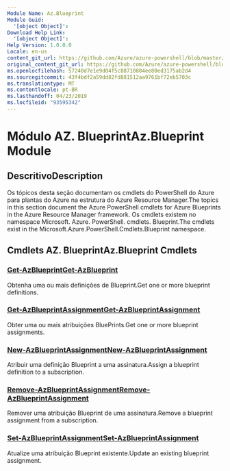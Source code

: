 ```yaml
---
Module Name: Az.Blueprint
Module Guid:
  '[object Object]': 
Download Help Link:
  '[object Object]': 
Help Version: 1.0.0.0
Locale: en-us
content_git_url: https://github.com/Azure/azure-powershell/blob/master/src/Blueprint/Blueprint/help/Az.Blueprint.md
original_content_git_url: https://github.com/Azure/azure-powershell/blob/master/src/Blueprint/Blueprint/help/Az.Blueprint.md
ms.openlocfilehash: 57240d7e1e9d04f5c88710804ee80ed3175ab2d4
ms.sourcegitcommit: 43f4bdf2a59dd82fd881512aa9761bf72eb5703c
ms.translationtype: MT
ms.contentlocale: pt-BR
ms.lasthandoff: 04/23/2019
ms.locfileid: "93595342"
---
```

# <span data-ttu-id="6bc43-101">Módulo AZ. Blueprint</span><span class="sxs-lookup"><span data-stu-id="6bc43-101">Az.Blueprint Module</span></span>
## <span data-ttu-id="6bc43-102">Descritivo</span><span class="sxs-lookup"><span data-stu-id="6bc43-102">Description</span></span>
<span data-ttu-id="6bc43-103">Os tópicos desta seção documentam os cmdlets do PowerShell do Azure para plantas do Azure na estrutura do Azure Resource Manager.</span><span class="sxs-lookup"><span data-stu-id="6bc43-103">The topics in this section document the Azure PowerShell cmdlets for Azure Blueprints in the Azure Resource Manager framework.</span></span> <span data-ttu-id="6bc43-104">Os cmdlets existem no namespace Microsoft. Azure. PowerShell. cmdlets. Blueprint.</span><span class="sxs-lookup"><span data-stu-id="6bc43-104">The cmdlets exist in the Microsoft.Azure.PowerShell.Cmdlets.Blueprint namespace.</span></span>

## <span data-ttu-id="6bc43-105">Cmdlets AZ. Blueprint</span><span class="sxs-lookup"><span data-stu-id="6bc43-105">Az.Blueprint Cmdlets</span></span>
### [<span data-ttu-id="6bc43-106">Get-AzBlueprint</span><span class="sxs-lookup"><span data-stu-id="6bc43-106">Get-AzBlueprint</span></span>](Get-AzBlueprint.md)
<span data-ttu-id="6bc43-107">Obtenha uma ou mais definições de Blueprint.</span><span class="sxs-lookup"><span data-stu-id="6bc43-107">Get one or more blueprint definitions.</span></span>

### [<span data-ttu-id="6bc43-108">Get-AzBlueprintAssignment</span><span class="sxs-lookup"><span data-stu-id="6bc43-108">Get-AzBlueprintAssignment</span></span>](Get-AzBlueprintAssignment.md)
<span data-ttu-id="6bc43-109">Obter uma ou mais atribuições BluePrints.</span><span class="sxs-lookup"><span data-stu-id="6bc43-109">Get one or more blueprint assignments.</span></span>

### [<span data-ttu-id="6bc43-110">New-AzBlueprintAssignment</span><span class="sxs-lookup"><span data-stu-id="6bc43-110">New-AzBlueprintAssignment</span></span>](New-AzBlueprintAssignment.md)
<span data-ttu-id="6bc43-111">Atribuir uma definição Blueprint a uma assinatura.</span><span class="sxs-lookup"><span data-stu-id="6bc43-111">Assign a blueprint definition to a subscription.</span></span>

### [<span data-ttu-id="6bc43-112">Remove-AzBlueprintAssignment</span><span class="sxs-lookup"><span data-stu-id="6bc43-112">Remove-AzBlueprintAssignment</span></span>](Remove-AzBlueprintAssignment.md)
<span data-ttu-id="6bc43-113">Remover uma atribuição Blueprint de uma assinatura.</span><span class="sxs-lookup"><span data-stu-id="6bc43-113">Remove a blueprint assignment from a subscription.</span></span>

### [<span data-ttu-id="6bc43-114">Set-AzBlueprintAssignment</span><span class="sxs-lookup"><span data-stu-id="6bc43-114">Set-AzBlueprintAssignment</span></span>](Set-AzBlueprintAssignment.md)
<span data-ttu-id="6bc43-115">Atualize uma atribuição Blueprint existente.</span><span class="sxs-lookup"><span data-stu-id="6bc43-115">Update an existing blueprint assignment.</span></span>

